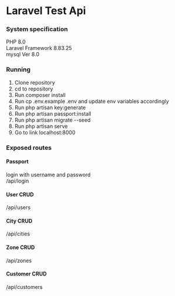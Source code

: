# Laravel Test Api

### System specification
PHP 8.0 <br />
Laravel Framework 8.83.25 <br />
mysql Ver 8.0

### Running

1. Clone repository
2. cd to repository
3. Run composer install
4. Run cp .env.example .env and update env variables accordingly
5. Run php artisan key:generate
6. Run php artisan passport:install
7. Run php artisan migrate --seed
8. Run php artisan serve
9. Go to link localhost:8000

### Exposed routes
#### Passport
login with username and password <br />
/api/login

#### User CRUD
/api/users

#### City CRUD
/api/cities

#### Zone CRUD
/api/zones

#### Customer CRUD
/api/customers
